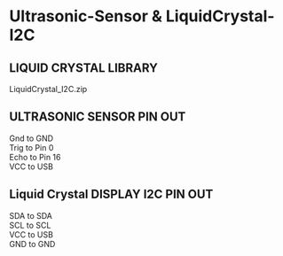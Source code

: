 # Ultrasonic-Sensor & LiquidCrystal-I2C

LIQUID CRYSTAL LIBRARY
-
LiquidCrystal_I2C.zip

ULTRASONIC SENSOR PIN OUT
-
Gnd to GND\
Trig to Pin 0\
Echo to Pin 16\
VCC to USB

Liquid Crystal DISPLAY I2C PIN OUT
-
SDA to SDA\
SCL to SCL\
VCC to USB\
GND to GND
